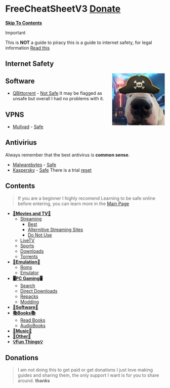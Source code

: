 # FreeCheatSheetV3 [Donate](https://github.com/FreeCheatSheet/FreeCheatSheetGuide/blob/main/README.md#donations)
[**Skip To Contents**](#contents)

> [!IMPORTANT]
> This is **NOT** a guide to piracy this is a guide to internet safety, for legal information [Read this](https://github.com/FreeCheatSheet/FreeCheatSheetGuide/blob/main/LICENSE)

## Internet Safety
<img align="right" width="33%" src="https://github.com/FreeCheatSheet/FreeCheatSheetGuide/blob/main/PiracyDog.png">

## Software
- [QBittorrent](https://www.qbittorrent.org/download) - [Not Safe](https://www.qbittorrent.org/download) It may be flagged as unsafe but overall I had no problems with it.
## VPNS
- [Mullvad](https://mullvad.net/en) - [Safe](https://www.urlvoid.com/scan/mullvad.net/)
## Antivirius
Always remember that the best antivirus is **common sense**.
- [Malwarebytes](https://www.malwarebytes.com/mwb-download/thankyou) - [Safe](https://www.urlvoid.com/scan/malwarebytes.com/)
- [Kaspersky](https://usa.kaspersky.com/downloads/free-antivirus) - [Safe](https://www.urlvoid.com/scan/usa.kaspersky.com/) There is a trial [reset](https://www.youtube.com/watch?v=RGcabZROdVc&t=534s)


## Contents
> If you are a beginner I highly recomend Learning to be safe online before entering, you can learn more in the [Main Page](https://github.com/FreeCheatSheet/FreeCheatSheetGuide/blob/main/README.md#internet-safety)
- **[🍿Movies and TV🍿](https://github.com/FreeCheatSheet/FreeCheatSheetGuide/blob/main/Streaming.md)**
  - [Streaming](https://github.com/FreeCheatSheet/FreeCheatSheetGuide/blob/main/Streaming.md#streaming)
    - [Best](https://github.com/FreeCheatSheet/FreeCheatSheetGuide/blob/main/Streaming.md#best)
    - [Alternitive Streaming Sites](https://github.com/FreeCheatSheet/FreeCheatSheetGuide/blob/main/Streaming.md#alternitive-streaming-sites)
    - [Do Not Use](https://github.com/FreeCheatSheet/FreeCheatSheetGuide/blob/main/Streaming.md#do-not-use-any-of-these)  
  - [LiveTV](https://github.com/FreeCheatSheet/FreeCheatSheetGuide/blob/main/Streaming.md#livetv)
  - [Sports](https://github.com/FreeCheatSheet/FreeCheatSheetGuide/blob/main/Streaming.md#sports)
  - [Downloads](https://github.com/FreeCheatSheet/FreeCheatSheetGuide/blob/main/Streaming.md#downloads)
  - [Torrents](https://github.com/FreeCheatSheet/FreeCheatSheetGuide/blob/main/Streaming.md#torrents)
- **[💾Emulation💾](https://github.com/FreeCheatSheet/FreeCheatSheetGuide/blob/main/Emulation.md)**
  - [Roms](https://github.com/FreeCheatSheet/FreeCheatSheetGuide/blob/main/Emulation.md#roms)
  - [Emulator](https://github.com/FreeCheatSheet/FreeCheatSheetGuide/blob/main/Emulation.md#emulators) 
- **[🖥️PC Gaming🖥️](https://github.com/FreeCheatSheet/FreeCheatSheetGuide/blob/main/PCGaming.md)**
  - [Search](https://github.com/FreeCheatSheet/FreeCheatSheetGuide/blob/main/PCGaming.md#videogame-search)
  - [Direct Downloads](https://github.com/FreeCheatSheet/FreeCheatSheetGuide/blob/main/PCGaming.md#direct-downloads)
  - [Repacks](https://github.com/FreeCheatSheet/FreeCheatSheetGuide/blob/main/PCGaming.md#repack)
  - [Modding](https://github.com/FreeCheatSheet/FreeCheatSheetGuide/blob/main/PCGaming.md#modding)
- **[📁Software📁](https://github.com/FreeCheatSheet/FreeCheatSheetGuide/blob/main/Software.md)**
- **[📚Books📚](https://github.com/FreeCheatSheet/FreeCheatSheetGuide/blob/main/Books.md)**
  - [Read Books](https://github.com/FreeCheatSheet/FreeCheatSheetGuide/blob/main/Books.md#readbooks)
  - [AudioBooks](https://github.com/FreeCheatSheet/FreeCheatSheetGuide/blob/main/Books.md#audiobooks)
- **[🎵Music🎵](https://github.com/FreeCheatSheet/FreeCheatSheetGuide/blob/main/Music.md)**
- **[💽Other💽](https://github.com/FreeCheatSheet/FreeCheatSheetGuide/blob/main/Other.md)**
- **[💡Fun Things💡](https://github.com/FreeCheatSheet/FreeCheatSheetGuide/blob/main/Fun.md)**
## Donations 
> I am not doing this to get paid or get donations I just love making guides and sharing them, the only support I want is for you to share around. **thanks**

